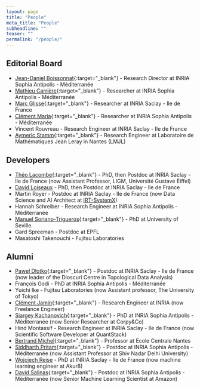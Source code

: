 ```yaml
---
layout: page
title: "People"
meta_title: "People"
subheadline: ""
teaser: ""
permalink: "/people/"
---
```


## Editorial Board ##

- [Jean-Daniel Boissonnat][1]{:target="_blank"} - Research Director at INRIA Sophia Antipolis - M&eacute;diterran&eacute;e
- [Mathieu Carri&egrave;re][9]{:target="_blank"} - Researcher at INRIA Sophia Antipolis - M&eacute;diterran&eacute;e
- [Marc Glisse][2]{:target="_blank"} - Researcher at INRIA Saclay - Ile de France
- [Cl&eacute;ment Maria][4]{:target="_blank"} - Researcher at INRIA Sophia Antipolis - M&eacute;diterran&eacute;e
- Vincent Rouvreau - Research Engineer at INRIA Saclay - Ile de France
- [Aymeric Stamm][14]{:target="_blank"} - Research Engineer at Laboratoire de Mathématiques Jean Leray in Nantes (LMJL)

## Developers ##

- [Th&eacute;o Lacombe][11]{:target="_blank"} - PhD, then Postdoc at INRIA Saclay - Ile de France (now Assistant Professor, LIGM, Université Gustave Eiffel)
- [David Loiseaux](https://davidlapous.github.io/) - PhD, then Postdoc at INRIA Saclay - Ile de France
- Martin Royer - Postdoc at INRIA Saclay - Ile de France (now Data Science and AI Architect at [IRT-SystemX](https://www.irt-systemx.fr/))
- Hannah Schreiber - Research Engineer at INRIA Sophia Antipolis - M&eacute;diterran&eacute;e
- [Manuel Soriano-Trigueros][13]{:target="_blank"} - PhD at University of Seville.
- Gard Spreeman - Postdoc at EPFL
- Masatoshi Takenouchi - Fujitsu Laboratories

## Alumni ##

- [Pawe&#322; D&#322;otko][6]{:target="_blank"} - Postdoc at INRIA Saclay - Ile de France (now leader of the Dioscuri Centre in Topological Data Analysis)
- Fran&ccedil;ois Godi - PhD at INRIA Sophia Antipolis - M&eacute;diterran&eacute;e
- Yuichi Ike - Fujitsu Laboratories (now Assistant professor, The University of Tokyo)
- [Cl&eacute;ment Jamin][3]{:target="_blank"} - Research Engineer at INRIA (now Freelance Engineer)
- [Siargey Kachanovich][7]{:target="_blank"} - PhD at INRIA Sophia Antipolis - M&eacute;diterran&eacute;e (now Senior Researcher at Corpy&Co)
- Hind Montassif - Research Engineer at INRIA Saclay - Ile de France (now Scientific Software Developer at QuantStack)
- [Bertrand Michel][10]{:target="_blank"} - Professor at Ecole Centrale Nantes
- [Siddharth Pritam][12]{:target="_blank"} - Postdoc at INRIA Sophia Antipolis - M&eacute;diterran&eacute;e (now Assistant Professor at Shiv Nadar Delhi University)
- [Wojciech Reise](https://wreise.github.io/) - PhD at INRIA Saclay - Ile de France (now machine learning engineer at Akur8)
- [David Salinas][5]{:target="_blank"} - Postdoc at INRIA Sophia Antipolis - M&eacute;diterran&eacute;e (now Senior Machine Learning Scientist at Amazon)

 [1]: http://www-sop.inria.fr/members/Jean-Daniel.Boissonnat/
 [2]: http://geometrica.saclay.inria.fr/team/Marc.Glisse/
 [3]: https://cjamin.github.io/
 [4]: http://www-sop.inria.fr/members/Clement.Maria/
 [5]: https://sites.google.com/site/davidsalinascompgeo/
 [6]: https://dioscuri-tda.org/members/pawel.html
 [7]: http://perso.eleves.ens-rennes.fr/people/siargey.kachanovich/
 [9]: https://mathieucarriere.github.io/website/
 [10]: http://bertrand.michel.perso.math.cnrs.fr/
 [11]: https://tlacombe.github.io/
 [12]: https://sidiitkgp.wixsite.com/home
 [13]: https://personal.us.es/msoriano4/
 [14]: https://astamm.github.io/

